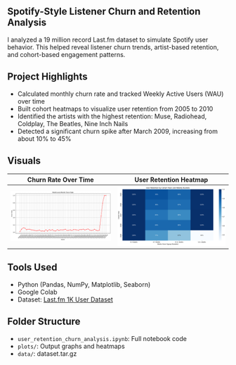 ## Spotify-Style Listener Churn and Retention Analysis

I analyzed a 19 million record Last.fm dataset to simulate Spotify user behavior. This helped reveal listener churn trends, artist-based retention, and cohort-based engagement patterns.

## Project Highlights
- Calculated monthly churn rate and tracked Weekly Active Users (WAU) over time
- Built cohort heatmaps to visualize user retention from 2005 to 2010
- Identified the artists with the highest retention: Muse, Radiohead, Coldplay, The Beatles, Nine Inch Nails
- Detected a significant churn spike after March 2009, increasing from about 10% to 45%

## Visuals
| Churn Rate Over Time | User Retention Heatmap |
|----------------------|--------------------------|
| ![](plots/churn_rate.png) | ![](plots/user_retention_cohort.png) |

## Tools Used
- Python (Pandas, NumPy, Matplotlib, Seaborn)
- Google Colab
- Dataset: [Last.fm 1K User Dataset](https://zenodo.org/records/6090214)

## Folder Structure
- `user_retention_churn_analysis.ipynb`: Full notebook code
- `plots/`: Output graphs and heatmaps
- `data/`: dataset.tar.gz
